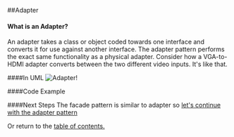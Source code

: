 ##Adapter

#### What is an Adapter?
An adapter takes a class or object coded towards one interface and converts it for use against another interface. The adapter pattern performs the exact same functionality as a physical adapter. Consider how a VGA-to-HDMI adapter converts between the two different video inputs. It's like that.

####In UML
![Adapter!](https://github.com/trekbaum/present/blob/master/sdp/resourses/adapter.png "Object Adapter UML")

####Code Example

####Next Steps
The facade pattern is similar to adapter so [let's continue with the adapter pattern](https://github.com/trekbaum/present/blob/master/sdp/facade.md)

Or return to the [table of contents.](https://github.com/trekbaum/present/blob/master/sdp/README.md)
